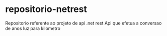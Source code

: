 # repositorio-netrest
Repositorio referente ao projeto de api .net rest
Api que efetua a conversao de anos luz para kilometro
